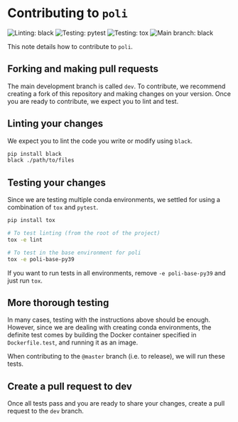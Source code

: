 # Contributing to `poli`

![Linting: black](https://img.shields.io/badge/Linting-black-black)
![Testing: pytest](https://img.shields.io/badge/Testing-pytest-blue)
![Testing: tox](https://img.shields.io/badge/Testing-tox-blue)
![Main branch: black](https://img.shields.io/badge/Pull_request_to-dev-blue)

This note details how to contribute to `poli`.

## Forking and making pull requests

The main development branch is called `dev`. To contribute, we recommend creating a fork of this repository and making changes on your version. Once you are ready to contribute, we expect you to lint and test.

## Linting your changes

We expect you to lint the code you write or modify using `black`.

```bash
pip install black
black ./path/to/files
```

## Testing your changes

Since we are testing multiple conda environments, we settled for using a combination of `tox` and `pytest`.

```bash
pip install tox

# To test linting (from the root of the project)
tox -e lint

# To test in the base environment for poli
tox -e poli-base-py39
```

If you want to run tests in all environments, remove `-e poli-base-py39` and just run `tox`.

## More thorough testing

In many cases, testing with the instructions above should be enough. However, since we are dealing with creating conda environments, the definite test comes by building the Docker container specified in `Dockerfile.test`, and running it as an image.

When contributing to the `@master` branch (i.e. to release), we will run these tests.

## Create a pull request to dev

Once all tests pass and you are ready to share your changes, create a pull request to the `dev` branch.